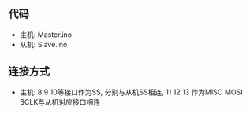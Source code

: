 ## 代码
- 主机: Master.ino
- 从机: Slave.ino
## 连接方式
- 主机: 8 9 10等接口作为SS, 分别与从机SS相连, 11 12 13 作为MISO MOSI SCLK与从机对应接口相连
